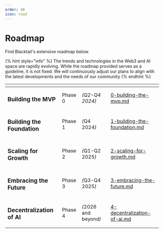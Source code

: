 ```yaml
---
order: 40
icon: road
---
```


# Roadmap

Find Blacktail's extensive roadmap below.

{% hint style="info" %}
The trends and technologies in the Web3 and AI space are rapidly evolving. While the roadmap provided serves as a guideline, it is not fixed. We will continuously adjust our plans to align with the latest developments and the needs of our community
{% endhint %}

<table data-card-size="large" data-view="cards"><thead><tr><th></th><th></th><th></th><th data-hidden data-card-target data-type="content-ref"></th></tr></thead><tbody><tr><td><h3>Building the MVP</h3></td><td>Phase 0</td><td><em>(Q2-Q4 2024)</em></td><td><a href="0-building-the-mvp.md">0-building-the-mvp.md</a></td></tr><tr><td><h3>Building the Foundation</h3></td><td>Phase 1</td><td><em>(</em>Q4 2024<em>)</em></td><td><a href="1-building-the-foundation.md">1-building-the-foundation.md</a></td></tr><tr><td><h3>Scaling for Growth</h3></td><td>Phase 2</td><td><em>(</em>Q1-Q2 2025<em>)</em></td><td><a href="2-scaling-for-growth.md">2-scaling-for-growth.md</a></td></tr><tr><td><h3>Embracing the Future</h3></td><td>Phase 3</td><td><em>(</em>Q3-Q4 2025<em>)</em></td><td><a href="3-embracing-the-future.md">3-embracing-the-future.md</a></td></tr><tr><td><h3>Decentralization of AI</h3></td><td>Phase 4</td><td><em>(</em>2026 and beyond<em>)</em></td><td><a href="4-decentralization-of-ai.md">4-decentralization-of-ai.md</a></td></tr></tbody></table>
